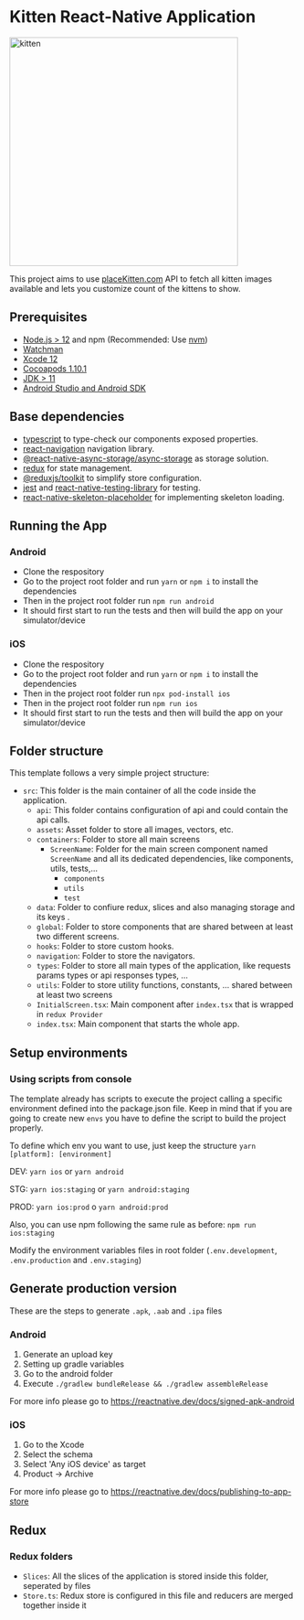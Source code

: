 # Kitten React-Native Application

<a href="https://github.com/mshavandi/placekitten?branch=main"><img src="https://freepikpsd.com/file/2019/10/kitten-clipart-png-4-Transparent-Images-Free.png" alt="kitten" width="400" class="display:flex;align-self:center" /></a>

This project aims to use [placeKitten.com](https://placekitten.com) API to fetch all kitten images available and lets you customize count of the kittens to show.

## Prerequisites

- [Node.js > 12](https://nodejs.org) and npm (Recommended: Use [nvm](https://github.com/nvm-sh/nvm))
- [Watchman](https://facebook.github.io/watchman)
- [Xcode 12](https://developer.apple.com/xcode)
- [Cocoapods 1.10.1](https://cocoapods.org)
- [JDK > 11](https://www.oracle.com/java/technologies/javase-jdk11-downloads.html)
- [Android Studio and Android SDK](https://developer.android.com/studio)

## Base dependencies

- [typescript](https://github.com/microsoft/TypeScript) to type-check our components exposed properties.
- [react-navigation](https://reactnavigation.org/) navigation library.
- [@react-native-async-storage/async-storage](https://github.com/react-native-async-storage/async-storage) as storage solution.
- [redux](https://redux.js.org/) for state management.
- [@reduxjs/toolkit](https://github.com/reduxjs/redux-toolkit) to simplify store configuration.
- [jest](https://facebook.github.io/jest/) and [react-native-testing-library](https://callstack.github.io/react-native-testing-library/) for testing.
- [react-native-skeleton-placeholder](https://www.npmjs.com/package/react-native-skeleton-placeholder) for implementing skeleton loading.

## Running the App

### Android

- Clone the respository
- Go to the project root folder and run `yarn` or `npm i` to install the dependencies
- Then in the project root folder run `npm run android`
- It should first start to run the tests and then will build the app on your simulator/device

### iOS

- Clone the respository
- Go to the project root folder and run `yarn` or `npm i` to install the dependencies
- Then in the project root folder run `npx pod-install ios`
- Then in the project root folder run `npm run ios`
- It should first start to run the tests and then will build the app on your simulator/device

## Folder structure

This template follows a very simple project structure:

- `src`: This folder is the main container of all the code inside the application.
  - `api`: This folder contains configuration of api and could contain the api calls.
  - `assets`: Asset folder to store all images, vectors, etc.
  - `containers`: Folder to store all main screens
    - `ScreenName`: Folder for the main screen component named `ScreenName` and all its dedicated dependencies, like components, utils, tests,...
      - `components`
      - `utils`
      - `test`
  - `data`: Folder to confiure redux, slices and also managing storage and its keys .
  - `global`: Folder to store components that are shared between at least two different screens.
  - `hooks`: Folder to store custom hooks.
  - `navigation`: Folder to store the navigators.
  - `types`: Folder to store all main types of the application, like requests params types or api responses types, ...
  - `utils`: Folder to store utility functions, constants, ... shared between at least two screens
  - `InitialScreen.tsx`: Main component after `index.tsx` that is wrapped in `redux Provider`
  - `index.tsx`: Main component that starts the whole app.

## Setup environments

### Using scripts from console

The template already has scripts to execute the project calling a specific environment defined into the package.json file. Keep in mind that if you are going to create new `envs` you have to define the script to build the project properly.

To define which env you want to use, just keep the structure `yarn [platform]: [environment]`

DEV: `yarn ios` or `yarn android`

STG: `yarn ios:staging` or `yarn android:staging`

PROD: `yarn ios:prod` o `yarn android:prod`

Also, you can use npm following the same rule as before: `npm run ios:staging`

Modify the environment variables files in root folder (`.env.development`, `.env.production` and `.env.staging`)

## Generate production version

These are the steps to generate `.apk`, `.aab` and `.ipa` files

### Android

1. Generate an upload key
2. Setting up gradle variables
3. Go to the android folder
4. Execute `./gradlew bundleRelease && ./gradlew assembleRelease`

For more info please go to https://reactnative.dev/docs/signed-apk-android

### iOS

1. Go to the Xcode
2. Select the schema
3. Select 'Any iOS device' as target
4. Product -> Archive

For more info please go to https://reactnative.dev/docs/publishing-to-app-store

## Redux

### Redux folders

- `Slices`: All the slices of the application is stored inside this folder, seperated by files
- `Store.ts`: Redux store is configured in this file and reducers are merged together inside it
